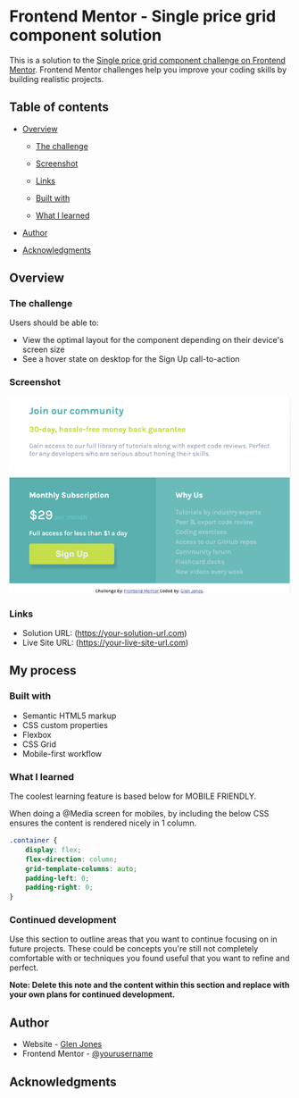 # Frontend Mentor - Single price grid component solution

This is a solution to the [Single price grid component challenge on Frontend Mentor](https://www.frontendmentor.io/challenges/single-price-grid-component-5ce41129d0ff452fec5abbbc). Frontend Mentor challenges help you improve your coding skills by building realistic projects.

## Table of contents

-   [Overview](#overview)

    -   [The challenge](#the-challenge)
    -   [Screenshot](#screenshot)
    -   [Links](#links)

    -   [Built with](#built-with)
    -   [What I learned](#what-i-learned)

-   [Author](#author)
-   [Acknowledgments](#acknowledgments)

## Overview

### The challenge

Users should be able to:

-   View the optimal layout for the component depending on their device's screen size
-   See a hover state on desktop for the Sign Up call-to-action

### Screenshot

![](./screenshot.png)

### Links

-   Solution URL: (https://your-solution-url.com)
-   Live Site URL: (https://your-live-site-url.com)

## My process

### Built with

-   Semantic HTML5 markup
-   CSS custom properties
-   Flexbox
-   CSS Grid
-   Mobile-first workflow

### What I learned

The coolest learning feature is based below for MOBILE FRIENDLY.

When doing a @Media screen for mobiles, by including the below CSS ensures the content is rendered nicely in 1 column.

```css
.container {
    display: flex;
    flex-direction: column;
    grid-template-columns: auto;
    padding-left: 0;
    padding-right: 0;
}
```

### Continued development

Use this section to outline areas that you want to continue focusing on in future projects. These could be concepts you're still not completely comfortable with or techniques you found useful that you want to refine and perfect.

**Note: Delete this note and the content within this section and replace with your own plans for continued development.**

## Author

-   Website - [Glen Jones](https://www.glenjones.com.au)
-   Frontend Mentor - [@yourusername](https://www.frontendmentor.io/profile/yourusername)

## Acknowledgments
